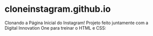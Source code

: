# cloneinstagram.github.io
Clonando a Página Inicial do Instagram!
Projeto feito juntamente com a Digital Innovation One
para treinar o HTML e CSS: